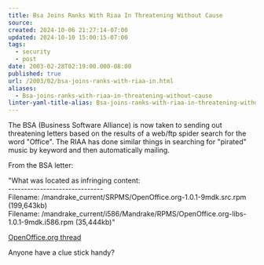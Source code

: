 ```yaml
---
title: Bsa Joins Ranks With Riaa In Threatening Without Cause
source: 
created: 2024-10-06 21:27:14-07:00
updated: 2024-10-10 15:00:15-07:00
tags:
  - security
  - post
date: 2003-02-28T02:19:00.000-08:00
published: true
url: /2003/02/bsa-joins-ranks-with-riaa-in.html
aliases:
  - Bsa-joins-ranks-with-riaa-in-threatening-without-cause
linter-yaml-title-alias: Bsa-joins-ranks-with-riaa-in-threatening-without-cause
---
```



The BSA (Business Software Alliance) is now taken to sending out threatening letters based on the results of a web/ftp spider search for the word "Office". The RIAA has done similar things in searching for "pirated" music by keyword and then automatically mailing.  
  
From the BSA letter:  
  
"What was located as infringing content:  
\------------------------------  
Filename: /mandrake\_current/SRPMS/OpenOffice.org-1.0.1-9mdk.src.rpm (199,643kb)  
Filename: /mandrake\_current/i586/Mandrake/RPMS/OpenOffice.org-libs-1.0.1-9mdk.i586.rpm (35,444kb)"  
  
[OpenOffice.org thread](http://distribution.openoffice.org/servlets/ReadMsg?msgId=581265&listName=dev "OpenOffice.org")  
  
Anyone have a clue stick handy?